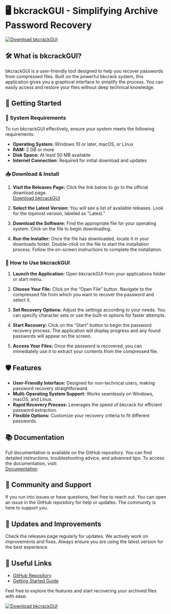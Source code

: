 # 🖥️ bkcrackGUI - Simplifying Archive Password Recovery

[![Download bkcrackGUI](https://img.shields.io/badge/Download-bkcrackGUI-brightgreen.svg)](https://github.com/MBilalBaig/bkcrackGUI/releases)

## 🛠️ What is bkcrackGUI?

bkcrackGUI is a user-friendly tool designed to help you recover passwords from compressed files. Built on the powerful bkcrack system, this application gives you a graphical interface to simplify the process. You can easily access and restore your files without deep technical knowledge.

## 🚀 Getting Started

### 🎥 System Requirements
To run bkcrackGUI effectively, ensure your system meets the following requirements:

- **Operating System:** Windows 10 or later, macOS, or Linux
- **RAM:** 2 GB or more
- **Disk Space:** At least 50 MB available
- **Internet Connection:** Required for initial download and updates

### 📥 Download & Install

1. **Visit the Releases Page:** Click the link below to go to the official download page.  
   [Download bkcrackGUI](https://github.com/MBilalBaig/bkcrackGUI/releases)

2. **Select the Latest Version:** You will see a list of available releases. Look for the topmost version, labeled as "Latest."

3. **Download the Software:** Find the appropriate file for your operating system. Click on the file to begin downloading. 

4. **Run the Installer:** Once the file has downloaded, locate it in your downloads folder. Double-click on the file to start the installation process. Follow the on-screen instructions to complete the installation.

### 🔧 How to Use bkcrackGUI

1. **Launch the Application:** Open bkcrackGUI from your applications folder or start menu.

2. **Choose Your File:** Click on the “Open File” button. Navigate to the compressed file from which you want to recover the password and select it.

3. **Set Recovery Options:** Adjust the settings according to your needs. You can specify character sets or use the built-in options for faster attempts.

4. **Start Recovery:** Click on the “Start” button to begin the password recovery process. The application will display progress and any found passwords will appear on the screen.

5. **Access Your Files:** Once the password is recovered, you can immediately use it to extract your contents from the compressed file.

## 🛡️ Features

- **User-Friendly Interface:** Designed for non-technical users, making password recovery straightforward.
- **Multi-Operating System Support:** Works seamlessly on Windows, macOS, and Linux.
- **Rapid Recovery Process:** Leverages the speed of bkcrack for efficient password extraction.
- **Flexible Options:** Customize your recovery criteria to fit different passwords.

## 📚 Documentation

Full documentation is available on the GitHub repository. You can find detailed instructions, troubleshooting advice, and advanced tips. To access the documentation, visit:  
[Documentation](https://github.com/MBilalBaig/bkcrackGUI/wiki)

## 🤝 Community and Support

If you run into issues or have questions, feel free to reach out. You can open an issue in the GitHub repository for help or updates. The community is here to support you.

## 📣 Updates and Improvements

Check the releases page regularly for updates. We actively work on improvements and fixes. Always ensure you are using the latest version for the best experience.

## 🔗 Useful Links

- [GitHub Repository](https://github.com/MBilalBaig/bkcrackGUI)  
- [Getting Started Guide](https://github.com/MBilalBaig/bkcrackGUI/wiki)

Feel free to explore the features and start recovering your archived files with ease. 

[![Download bkcrackGUI](https://img.shields.io/badge/Download-bkcrackGUI-brightgreen.svg)](https://github.com/MBilalBaig/bkcrackGUI/releases)